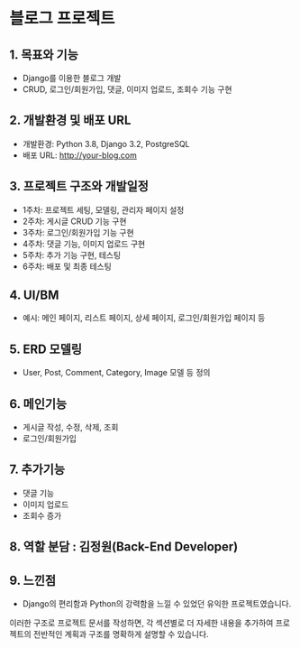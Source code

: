 # 블로그 프로젝트

## 1. 목표와 기능
- Django를 이용한 블로그 개발
- CRUD, 로그인/회원가입, 댓글, 이미지 업로드, 조회수 기능 구현

## 2. 개발환경 및 배포 URL
- 개발환경: Python 3.8, Django 3.2, PostgreSQL
- 배포 URL: http://your-blog.com

## 3. 프로젝트 구조와 개발일정
- 1주차: 프로젝트 세팅, 모델링, 관리자 페이지 설정
- 2주차: 게시글 CRUD 기능 구현
- 3주차: 로그인/회원가입 기능 구현
- 4주차: 댓글 기능, 이미지 업로드 구현
- 5주차: 추가 기능 구현, 테스팅
- 6주차: 배포 및 최종 테스팅

## 4. UI/BM
- 예시: 메인 페이지, 리스트 페이지, 상세 페이지, 로그인/회원가입 페이지 등

## 5. ERD 모델링
- User, Post, Comment, Category, Image 모델 등 정의

## 6. 메인기능
- 게시글 작성, 수정, 삭제, 조회
- 로그인/회원가입

## 7. 추가기능
- 댓글 기능
- 이미지 업로드
- 조회수 증가

## 8. 역할 분담 : 김정원(Back-End Developer)

## 9. 느낀점
- Django의 편리함과 Python의 강력함을 느낄 수 있었던 유익한 프로젝트였습니다.

이러한 구조로 프로젝트 문서를 작성하면, 각 섹션별로 더 자세한 내용을 추가하여 프로젝트의 전반적인 계획과 구조를 명확하게 설명할 수 있습니다.
